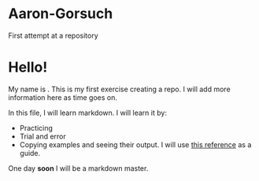 # Aaron-Gorsuch
First attempt at a repository
# Hello!
My name is <Aaron-Gorsuch>.
This is my first exercise creating a repo.
I will add more information here as time goes on. 

In this file, I will learn markdown. I will learn it by:
* Practicing
* Trial and error
* Copying examples and seeing their output.
I will use [this reference](https://guides.github.com/features/mastering-markdown/) as a guide.

One day **soon** I will be a markdown master.
